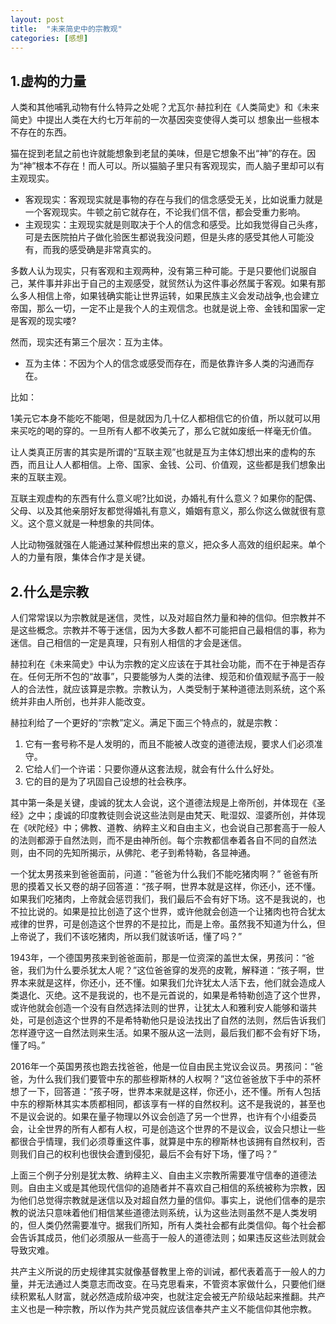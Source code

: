 ```yaml
---
layout: post
title:  "未来简史中的宗教观"
categories: [感想]
---
```


## 1.虚构的力量

人类和其他哺乳动物有什么特异之处呢？尤瓦尔·赫拉利在《人类简史》和《未来简史》中提出人类在大约七万年前的一次基因突变使得人类可以
想象出一些根本不存在的东西。

猫在捉到老鼠之前也许就能想象到老鼠的美味，但是它想象不出“神”的存在。因为“神”根本不存在！而人可以。所以猫脑子里只有客观现实，而人脑子里却可以有主观现实。

- 客观现实：客观现实就是事物的存在与我们的信念感受无关，比如说重力就是一个客观现实。牛顿之前它就存在，不论我们信不信，都会受重力影响。
- 主观现实：主观现实就是则取决于个人的信念和感受。比如我觉得自己头疼，可是去医院拍片子做化验医生都说我没问题，但是头疼的感受其他人可能没有，而我的感受确是非常真实的。

多数人认为现实，只有客观和主观两种，没有第三种可能。于是只要他们说服自己，某件事并非出于自己的主观感受，就贸然认为这件事必然属于客观。如果有那么多人相信上帝，如果钱确实能让世界运转，如果民族主义会发动战争,也会建立帝国，那么一切，一定不止是我个人的主观信念。也就是说上帝、金钱和国家一定是客观的现实喽?

然而，现实还有第三个层次：互为主体。

- 互为主体：不因为个人的信念或感受而存在，而是依靠许多人类的沟通而存在。

比如：

1美元它本身不能吃不能喝，但是就因为几十亿人都相信它的价值，所以就可以用来买吃的喝的穿的。一旦所有人都不收美元了，那么它就如废纸一样毫无价值。

让人类真正厉害的其实是所谓的“互联主观”也就是互为主体幻想出来的虚构的东西，而且让人人都相信。上帝、国家、金钱、公司、价值观，这些都是我们想象出来的互联主观。

互联主观虚构的东西有什么意义呢?比如说，办婚礼有什么意义？如果你的配偶、父母、以及其他亲朋好友都觉得婚礼有意义，婚姻有意义，那么你这么做就很有意义。这个意义就是一种想象的共同体。

人比动物强就强在人能通过某种假想出来的意义，把众多人高效的组织起来。单个人的力量有限，集体合作才是关键。

## 2.什么是宗教

人们常常误以为宗教就是迷信，灵性，以及对超自然力量和神的信仰。但宗教并不是这些概念。宗教并不等于迷信，因为大多数人都不可能把自己最相信的事，称为迷信。自己相信的一定是真理，只有别人相信的才会是迷信。

赫拉利在《未来简史》中认为宗教的定义应该在于其社会功能，而不在于神是否存在。任何无所不包的“故事”，只要能够为人类的法律、规范和价值观赋予高于一般人的合法性，就应该算是宗教。宗教认为，人类受制于某种道德法则系统，这个系统并非由人所创，也并非人能改变。

赫拉利给了一个更好的“宗教”定义。满足下面三个特点的，就是宗教：

1. 它有一套号称不是人发明的，而且不能被人改变的道德法规，要求人们必须准守。
2. 它给人们一个许诺：只要你遵从这套法规，就会有什么什么好处。
3. 它的目的是为了巩固自己设想的社会秩序。

其中第一条是关键，虔诚的犹太人会说，这个道德法规是上帝所创，并体现在《圣经》之中；虔诚的印度教徒则会说这些法则是由梵天、毗湿奴、湿婆所创，并体现在《吠陀经》中；佛教、道教、纳粹主义和自由主义，也会说自己那套高于一般人的法则都源于自然法则，而不是由神所创。每个宗教都信奉着各自不同的自然法则，由不同的先知所揭示，从佛陀、老子到希特勒，各显神通。

一个犹太男孩来到爸爸面前，问道：”爸爸为什么我们不能吃猪肉啊？” 爸爸有所思的摸着又长又卷的胡子回答道：“孩子啊，世界本就是这样，你还小，还不懂。如果我们吃猪肉，上帝就会惩罚我们，我们最后不会有好下场。这不是我说的，也不拉比说的。如果是拉比创造了这个世界，或许他就会创造一个让猪肉也符合犹太戒律的世界，可是创造这个世界的不是拉比，而是上帝。虽然我不知道为什么，但上帝说了，我们不该吃猪肉，所以我们就该听话，懂了吗？”

1943年，一个德国男孩来到爸爸面前，那是一位资深的盖世太保，男孩问：“爸爸，我们为什么要杀犹太人呢？”这位爸爸穿的发亮的皮靴，解释道：“孩子啊，世界本来就是这样，你还小，还不懂。如果我们允许犹太人活下去，他们就会造成人类退化、灭绝。这不是我说的，也不是元首说的，如果是希特勒创造了这个世界，或许他就会创造一个没有自然选择法则的世界，让犹太人和雅利安人能够和谐共处，可是创造这个世界的不是希特勒他只是设法找出了自然的法则，然后告诉我们怎样遵守这一自然法则来生活。如果不服从这一法则，最后我们都不会有好下场，懂了吗。”

2016年一个英国男孩也跑去找爸爸，他是一位自由民主党议会议员。男孩问：“爸爸，为什么我们我们要管中东的那些穆斯林的人权啊？”这位爸爸放下手中的茶杯想了一下，回答道：“孩子呀，世界本来就是这样，你还小，还不懂。所有人包括中东的穆斯林其实本质都相同，都该享有一样的自然权利。这不是我说的，甚至也不是议会说的。如果在量子物理以外议会创造了另一个世界，也许有个小组委员会，让全世界的所有人都有人权，可是创造这个世界的不是议会，议会只想让一些都很合乎情理，我们必须尊重这件事，就算是中东的穆斯林也该拥有自然权利，否则我们自己的权利也很快会遭到侵犯，最后不会有好下场，懂了吗？”

上面三个例子分别是犹太教、纳粹主义、自由主义宗教所需要准守信奉的道德法则。自由主义或是其他现代信仰的追随者并不喜欢自己相信的系统被称为宗教，因为他们总觉得宗教就是迷信以及对超自然力量的信仰。事实上，说他们信奉的是宗教的说法只意味着他们相信某些道德法则系统，认为这些法则虽然不是人类发明的，但人类仍然需要准守。据我们所知，所有人类社会都有此类信仰。每个社会都会告诉其成员，他们必须服从一些高于一般人的道德法则；如果违反这些法则就会导致灾难。

共产主义所说的历史规律其实就像基督教里上帝的训诫，都代表着高于一般人的力量，并无法通过人类意志而改变。在马克思看来，不管资本家做什么，只要他们继续积累私人财富，就必然造成阶级冲突，也就注定会被无产阶级站起来推翻。共产主义也是一种宗教，所以作为共产党员就应该信奉共产主义不能信仰其他宗教。
